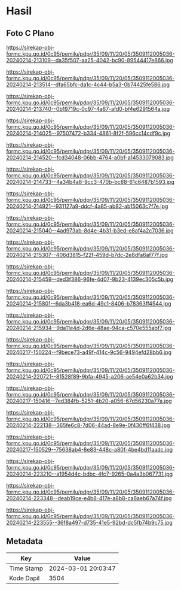 # Hasil

## Foto C Plano

https://sirekap-obj-formc.kpu.go.id/0c95/pemilu/pdpr/35/09/11/20/05/3509112005036-20240214-213109--da35f507-aa25-4042-bc90-89544417e866.jpg

https://sirekap-obj-formc.kpu.go.id/0c95/pemilu/pdpr/35/09/11/20/05/3509112005036-20240214-213514--dfa65bfc-da1c-4c44-b5a3-0b74425fe586.jpg

https://sirekap-obj-formc.kpu.go.id/0c95/pemilu/pdpr/35/09/11/20/05/3509112005036-20240214-213740--0b19719c-0c97-4a67-afd0-bf4e6291564a.jpg

https://sirekap-obj-formc.kpu.go.id/0c95/pemilu/pdpr/35/09/11/20/05/3509112005036-20240214-214025--97507472-b334-4861-8f2f-596cc14cdf9c.jpg

https://sirekap-obj-formc.kpu.go.id/0c95/pemilu/pdpr/35/09/11/20/05/3509112005036-20240214-214520--fcd34048-06bb-4764-a0bf-a14533079083.jpg

https://sirekap-obj-formc.kpu.go.id/0c95/pemilu/pdpr/35/09/11/20/05/3509112005036-20240214-214733--4a34b4a8-9cc3-470b-bc88-61c6487b1593.jpg

https://sirekap-obj-formc.kpu.go.id/0c95/pemilu/pdpr/35/09/11/20/05/3509112005036-20240214-214921--931127a9-ddcf-4a85-ab82-ab15063c7f7e.jpg

https://sirekap-obj-formc.kpu.go.id/0c95/pemilu/pdpr/35/09/11/20/05/3509112005036-20240214-215040--4ad973ab-8d4e-4b31-b3ed-e8af4a2c7036.jpg

https://sirekap-obj-formc.kpu.go.id/0c95/pemilu/pdpr/35/09/11/20/05/3509112005036-20240214-215307--406d3815-f22f-459d-b7dc-2e8dfa6af77f.jpg

https://sirekap-obj-formc.kpu.go.id/0c95/pemilu/pdpr/35/09/11/20/05/3509112005036-20240214-215459--ded3f386-96fe-4d07-9b23-4139ec305c5b.jpg

https://sirekap-obj-formc.kpu.go.id/0c95/pemilu/pdpr/35/09/11/20/05/3509112005036-20240214-215801--6da3b418-ea6d-49c1-8406-b78363ff4544.jpg

https://sirekap-obj-formc.kpu.go.id/0c95/pemilu/pdpr/35/09/11/20/05/3509112005036-20240214-215934--9da11e4d-2d6e-48ae-94ca-c570e555abf7.jpg

https://sirekap-obj-formc.kpu.go.id/0c95/pemilu/pdpr/35/09/11/20/05/3509112005036-20240217-150224--f9bece73-a49f-414c-9c56-9494efd28bb6.jpg

https://sirekap-obj-formc.kpu.go.id/0c95/pemilu/pdpr/35/09/11/20/05/3509112005036-20240214-220721--81528f89-9bfa-4945-a206-ae54e0a62b34.jpg

https://sirekap-obj-formc.kpu.go.id/0c95/pemilu/pdpr/35/09/11/20/05/3509112005036-20240217-150416--7ed384fb-5251-4b20-a056-67d56230a77a.jpg

https://sirekap-obj-formc.kpu.go.id/0c95/pemilu/pdpr/35/09/11/20/05/3509112005036-20240214-222138--365fe6c8-7d06-44ad-8e9e-0f430ff6f438.jpg

https://sirekap-obj-formc.kpu.go.id/0c95/pemilu/pdpr/35/09/11/20/05/3509112005036-20240217-150529--75638ab4-8e83-448c-a80f-4be4bd11aadc.jpg

https://sirekap-obj-formc.kpu.go.id/0c95/pemilu/pdpr/35/09/11/20/05/3509112005036-20240214-223210--a1954d4c-bdbc-4fc7-9265-0a4a3b067731.jpg

https://sirekap-obj-formc.kpu.go.id/0c95/pemilu/pdpr/35/09/11/20/05/3509112005036-20240214-223348--deab19ce-e4b8-417e-a8b8-ca6aeb67a74f.jpg

https://sirekap-obj-formc.kpu.go.id/0c95/pemilu/pdpr/35/09/11/20/05/3509112005036-20240214-223555--36f8a497-d735-41e5-92bd-dc5fb74b9c75.jpg


## Metadata

| Key        | Value               |
| ---------- | ------------------- |
| Time Stamp | 2024-03-01 20:03:47 |
| Kode Dapil | 3504                |



